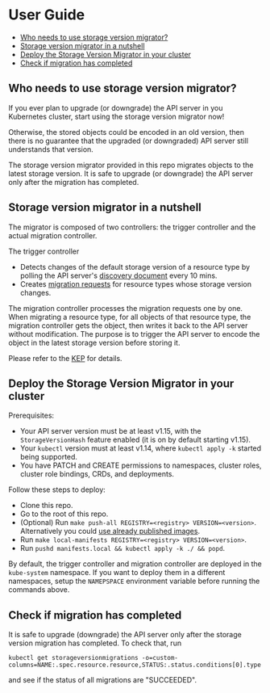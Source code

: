 # User Guide

* [Who needs to use storage version migrator?](#who-needs-to-use-storage-version-migrator)
* [Storage version migrator in a nutshell](#storage-version-migrator-in-a-nutshell)
* [Deploy the Storage Version Migrator in your cluster](#deploy-the-storage-version-migrator-in-your-cluster)
* [Check if migration has completed](#check-if-migration-has-completed)

## Who needs to use storage version migrator?

If you ever plan to upgrade (or downgrade) the API server in you Kubernetes
cluster, start using the storage version migrator now!

Otherwise, the stored objects could be encoded in an old version, then there is
no guarantee that the upgraded (or downgraded) API server still understands that
version.

The storage version migrator provided in this repo migrates objects to the
latest storage version. It is safe to upgrade (or downgrade) the API server only
after the migration has completed.

## Storage version migrator in a nutshell

The migrator is composed of two controllers: the trigger controller and the
actual migration controller.

The trigger controller
* Detects changes of the default storage version of a resource type by polling
  the API server's [discovery document][] every 10 mins.
* Creates [migration requests][] for resource types whose storage version changes.

The migration controller processes the migration requests one by one. When migrating
a resource type, for all objects of that resource type, the migration controller
gets the object, then writes it back to the API server without modification. The
purpose is to trigger the API server to encode the object in the latest storage
version before storing it.

Please refer to the [KEP][] for details.

[discovery document]:https://github.com/kubernetes/kubernetes/blob/7351f1acd7e67c46112a988a70a01ce46775707e/staging/src/k8s.io/apimachinery/pkg/apis/meta/v1/types.go#L986
[migration requests]:https://github.com/kubernetes-sigs/kube-storage-version-migrator/blob/60dee538334c2366994c2323c0db5db8ab4d2838/pkg/apis/migration/v1alpha1/types.go#L30
[KEP]:https://github.com/kubernetes/enhancements/blob/master/keps/sig-api-machinery/0030-storage-migration.md

## Deploy the Storage Version Migrator in your cluster
Prerequisites:
* Your API server version must be at least v1.15, with the
`StorageVersionHash` feature enabled (it is on by default starting v1.15).
* Your `kubectl` version must at least v1.14, where `kubectl apply -k` started
  being supported.
* You have PATCH and CREATE permissions to namespaces, cluster roles, cluster
  role bindings, CRDs, and deployments.

Follow these steps to deploy:
* Clone this repo.
* Go to the root of this repo.
* (Optional) Run `make push-all REGISTRY=<registry> VERSION=<version>`. Alternatively you could [use already published images](./README.md#published-images).
* Run `make local-manifests REGISTRY=<registry> VERSION=<version>`.
* Run `pushd manifests.local && kubectl apply -k ./ && popd`.

By default, the trigger controller and migration controller are deployed in the
`kube-system` namespace. If you want to deploy them in a different namespaces,
setup the `NAMEPSPACE` environment variable before running the commands above.

## Check if migration has completed

It is safe to upgrade (downgrade) the API server only after the storage version
migration has completed. To check that, run

```
kubectl get storageversionmigrations -o=custom-columns=NAME:.spec.resource.resource,STATUS:.status.conditions[0].type
```

and see if the status of all migrations are "SUCCEEDED".
